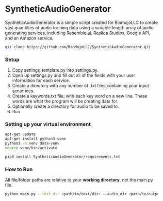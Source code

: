 # SyntheticAudioGenerator
SyntheticAudioGenerator is a simple script created for BiomojoLLC to create vast quantities of audio training data using a variable length array of audio generating services, including Resemble.ai, Replica Studios, Google API, and an Amazon service. 


```bash 
git clone https://github.com/BioMojoLLC/SyntheticAudioGenerator.git
```

### Setup
1) Copy settings_template.py into settings.py.
2) Open up settings.py and fill out all of the fields with your user information for each service.
3) Create a directory with any number of .txt files containing your input sentences.
4) Create a keywords.txt file, with each key word on a new line. These words are what the program will be creating data for.
5) Optionally create a directory for audio to be saved to. 
6) Run

### Setting up your virtual environment
```bash
apt-get update
apt-get install python3-venv
python3 -m venv data-venv
source venv/bin/activate

pip3 install SyntheticAudioGenerator/requirements.txt
```

### How to Run
All file/folder paths are relative to your **working directory**, not the main.py file. 
```bash
python main.py --text_dir <path/to/text/dir> --audio_dir <path/to/output/dir> --keywords <path/to/keyword.txt> --mins_per_term <integer> 
```

